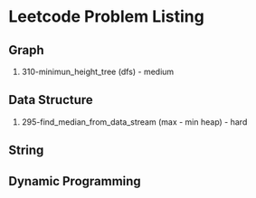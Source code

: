 # Leetcode Problem Listing

## Graph
1. 310-minimun_height_tree (dfs) - medium

## Data Structure
1. 295-find_median_from_data_stream (max - min heap) - hard

## String

## Dynamic Programming